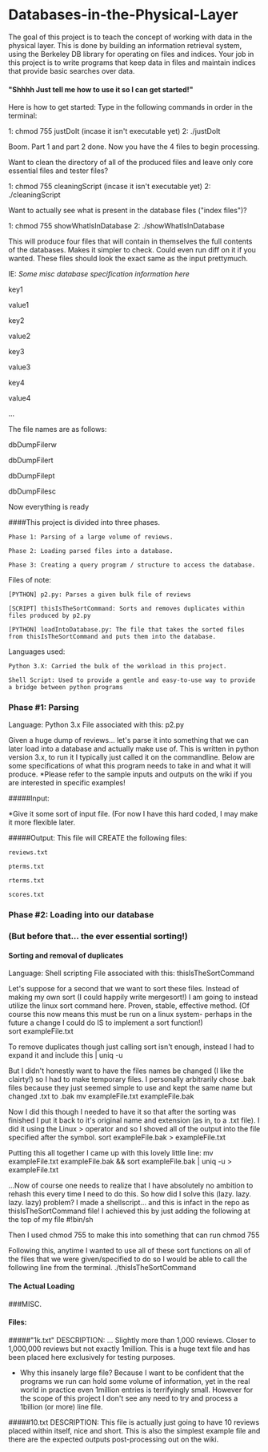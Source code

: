 # Databases-in-the-Physical-Layer
The goal of this project is to teach the concept of working with data in the physical layer. This is done by building an information retrieval system, using the Berkeley DB library for operating on files and indices. Your job in this project is to write programs that keep data in files and maintain indices that provide basic searches over data. 


#### "Shhhh Just tell me how to use it so I can get started!"
Here is how to get started:
Type in the following commands in order in the terminal:

1: chmod 755 justDoIt (incase it isn't executable yet)
2: ./justDoIt

Boom. Part 1 and part 2 done.
Now you have the 4 files to begin processing.

Want to clean the directory of all of the produced files and leave only core essential files and tester files?

1: chmod 755 cleaningScript (incase it isn't executable yet)
2: ./cleaningScript

Want to actually see what is present in the database files ("index files")?

1: chmod 755 showWhatIsInDatabase
2: ./showWhatIsInDatabase

This will produce four files that will contain in themselves the full contents of the databases. Makes it simpler to check. Could even run diff on it if you wanted. These files should look the exact same as the input prettymuch.

IE:
*Some misc database specification information here*

 key1
 
 value1
 
 key2
 
 value2
 
 key3
 
 value3
 
 key4
 
 value4
 
...

The file names are as follows:

dbDumpFilerw

dbDumpFilert

dbDumpFilept

dbDumpFilesc

Now everything is ready 



####This project is divided into three phases.

    Phase 1: Parsing of a large volume of reviews.

    Phase 2: Loading parsed files into a database.

    Phase 3: Creating a query program / structure to access the database.


Files of note:

    [PYTHON] p2.py: Parses a given bulk file of reviews
    
    [SCRIPT] thisIsTheSortCommand: Sorts and removes duplicates within files produced by p2.py
    
    [PYTHON] loadIntoDatabase.py: The file that takes the sorted files from thisIsTheSortCommand and puts them into the database.

Languages used:

    Python 3.X: Carried the bulk of the workload in this project.
    
    Shell Script: Used to provide a gentle and easy-to-use way to provide a bridge between python programs
    
    

### Phase #1: Parsing
Language: Python 3.x
File associated with this: p2.py


Given a huge dump of reviews... let's parse it into something that we can later load into a database and actually make use of.
This is written in python version 3.x, to run it I typically just called it on the commandline. Below are some specifications of what this program needs to take in and what it will produce.
*Please refer to the sample inputs and outputs on the wiki if you are interested in specific examples!

#####Input:

*Give it some sort of input file. (For now I have this hard coded, I may make it more flexible later.



#####Output: This file will CREATE the following files:

    reviews.txt

    pterms.txt

    rterms.txt

    scores.txt


### Phase #2: Loading into our database 
### (But before that... the ever essential sorting!)

#### Sorting and removal of duplicates
Language: Shell scripting
File associated with this: thisIsTheSortCommand


Let's suppose for a second that we want to sort these files. Instead of making my own sort (I could happily write mergesort!) I am going to instead utilize the linux sort command here. Proven, stable, effective method. (Of course this now means this must be run on a linux system- perhaps in the future a change I could do IS to implement a sort function!)  
    sort exampleFile.txt

To remove duplicates though just calling sort isn't enough, instead I had to expand it and include this 
    | uniq -u 

But I didn't honestly want to have the files names be changed (I like the clairty!) so I had to make temporary files. I personally arbitrarily chose .bak files because they just seemed simple to use and kept the same name but changed .txt to .bak
    mv exampleFile.txt exampleFile.bak

Now I did this though I needed to have it so that after the sorting was finished I put it back to it's original name and extension (as in, to a .txt file). I did it using the Linux > operator and so I shoved all of the output into the file specified after the symbol.
    sort exampleFile.bak > exampleFile.txt

Putting this all together I came up with this lovely little line:
    mv exampleFile.txt exampleFile.bak && sort exampleFile.bak | uniq -u > exampleFile.txt

...Now of course one needs to realize that I have absolutely no ambition to rehash this every time I need to do this. So how did I solve this (lazy. lazy. lazy. lazy) problem? I made a shellscript... and this is infact in the repo as thisIsTheSortCommand file!
I achieved this by just adding the following at the top of my file
    #!bin/sh 

Then I used chmod 755 to make this into something that can run 
    chmod 755

Following this, anytime I wanted to use all of these sort functions on all of the files that we were given/specified to do so I would be able to call the following line from the terminal.
    ./thisIsTheSortCommand

#### The Actual Loading



###MISC.
#### Files:
#####"1k.txt" 
 DESCRIPTION: ... Slightly more than 1,000 reviews. Closer to 1,000,000 reviews but not exactly 1million. This is a huge text file and has been placed here exclusively for testing purposes.

* Why this insanely large file? Because I want to be confident that the programs we run can hold some volume of information, yet in the real world in practice even 1million entries is terrifyingly small. However for the scope of this project I don't see any need to try and process a 1billion (or more) line file. 

#####10.txt
DESCRIPTION: This file is actually just going to have 10 reviews placed within itself, nice and short. This is also the simplest example file and there are the expected outputs post-processing out on the wiki.
